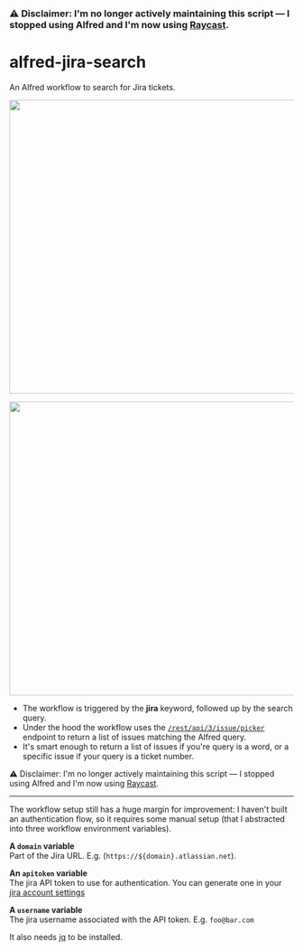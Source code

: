 ### ⚠️ Disclaimer: I'm no longer actively maintaining this script — I stopped using Alfred and I'm now using [Raycast](https://www.raycast.com/). 

# alfred-jira-search
An Alfred workflow to search for Jira tickets.

<p align="center" margin-bottom="0">
  <img width="520" height="auto" src="./.github/jira-multi.png" /> 
</p>

<p align="center" margin-bottom="0">
  <img width="520" height="auto" src="./.github/jira-single.png" /> 
</p>

* The workflow is triggered by the **jira** keyword, followed up by the search query.  
* Under the hood the workflow uses the [`/rest/api/3/issue/picker`](https://developer.atlassian.com/cloud/jira/platform/rest/v3/?utm_source=%2Fcloud%2Fjira%2Fplatform%2Frest%2F&utm_medium=302#api-rest-api-3-issue-picker-get) endpoint to return a list of issues matching the Alfred query.  
* It's smart enough to return a list of issues if you're query is a word, or a specific issue if your query is a ticket number.  

⚠️ Disclaimer: I'm no longer actively maintaining this script — I stopped using Alfred and I'm now using [Raycast](https://www.raycast.com/). 

---

The workflow setup still has a huge margin for improvement: I haven't built an authentication flow, so it  requires some manual setup (that I abstracted into three workflow environment variables).   


__A `domain` variable__  
Part of the Jira URL.
E.g. (`https://${domain}.atlassian.net`). 

__An `apitoken` variable__  
The jira API token to use for authentication.
You can generate one in your [jira account settings](https://confluence.atlassian.com/cloud/api-tokens-938839638.html)

__A `username` variable__  
The jira username associated with the API token.
E.g. `foo@bar.com`


It also needs [jq](https://stedolan.github.io/jq/) to be installed.   
